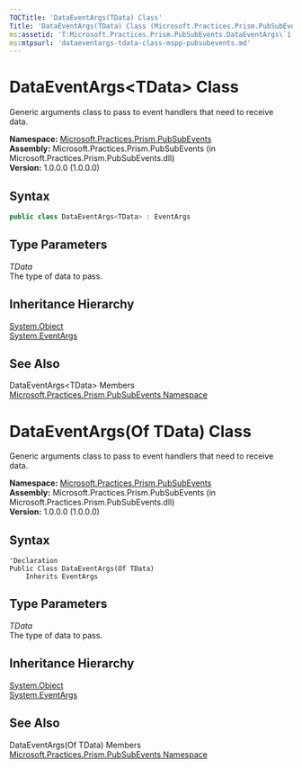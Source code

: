 ```yaml
---
TOCTitle: 'DataEventArgs(TData) Class'
Title: 'DataEventArgs(TData) Class (Microsoft.Practices.Prism.PubSubEvents)'
ms:assetid: 'T:Microsoft.Practices.Prism.PubSubEvents.DataEventArgs\`1'
ms:mtpsurl: 'dataeventargs-tdata-class-mspp-pubsubevents.md'
---
```


# DataEventArgs&lt;TData&gt; Class

Generic arguments class to pass to event handlers that need to receive data.

**Namespace:** [Microsoft.Practices.Prism.PubSubEvents](/patterns-practices/reference/mspp-mvvm-namespace)  
**Assembly:** Microsoft.Practices.Prism.PubSubEvents (in Microsoft.Practices.Prism.PubSubEvents.dll)  
**Version:** 1.0.0.0 (1.0.0.0)

## Syntax

```C#  
public class DataEventArgs<TData> : EventArgs
```

## Type Parameters

*TData*  
The type of data to pass.

## Inheritance Hierarchy

[System.Object](http://msdn2.microsoft.com/en-us/library/e5kfa45b)  
[System.EventArgs](http://msdn2.microsoft.com/en-us/library/118wxtk3)


## See Also

DataEventArgs&lt;TData&gt; Members  
[Microsoft.Practices.Prism.PubSubEvents Namespace](/patterns-practices/reference/mspp-mvvm-namespace)  



# DataEventArgs(Of TData) Class

Generic arguments class to pass to event handlers that need to receive data.

**Namespace:** [Microsoft.Practices.Prism.PubSubEvents](/patterns-practices/reference/mspp-mvvm-namespace)  
**Assembly:** Microsoft.Practices.Prism.PubSubEvents (in Microsoft.Practices.Prism.PubSubEvents.dll)  
**Version:** 1.0.0.0 (1.0.0.0)

## Syntax

```VB  
'Declaration
Public Class DataEventArgs(Of TData)
	Inherits EventArgs
```

## Type Parameters

*TData*  
The type of data to pass.

## Inheritance Hierarchy

[System.Object](http://msdn.microsoft.com/en-us/library/e5kfa45b)  
[System.EventArgs](http://msdn.microsoft.com/en-us/library/118wxtk3)


## See Also

DataEventArgs(Of TData) Members  
[Microsoft.Practices.Prism.PubSubEvents Namespace](/patterns-practices/reference/mspp-mvvm-namespace)  